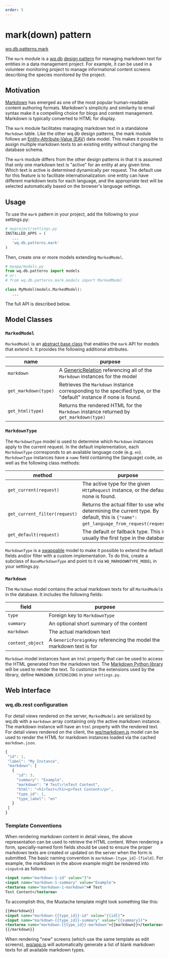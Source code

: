 ```yaml
---
order: 5
---
```


mark(down) pattern
==================

[wq.db.patterns.mark]

The `mark` module is a [wq.db]&nbsp;[design pattern] for managing markdown text for entities in a data management project.  For example, it can be used in a volunteer monitoring project to manage informational content screens describing the species monitored by the project.

## Motivation

[Markdown] has emerged as one of the most popular human-readable content authoring formats.  Markdown's simplicity and similarity to email syntax make it a compelling choice for blogs and content management.  Markdown is typically converted to HTML for display.

The `mark` module facilitates managing markdown text in a standalone `Markdown` table.  Like the other wq.db design patterns, the mark module follows an [Entity-Attribute-Value (EAV)] data model.  This makes it possible to assign multiple markdown texts to an existing entity without changing the database schema.

The `mark` module differs from the other design patterns in that it is assumed that only one markdown text is "active" for an entity at any given time.  Which text is active is determined dynamically per request.  The default use for this feature is to facilitate internationalization: one entity can have different markdown texts for each language, and the appropriate text will be selected automatically based on the browser's language settings.

## Usage

To use the `mark` pattern in your project, add the following to your settings.py:

```python
# myproject/settings.py
INSTALLED_APPS = (
   ...
   'wq.db.patterns.mark'
)
```

Then, create one or more models extending `MarkedModel`.
```python
# myapp/models.py
from wq.db.patterns import models
# or:
# from wq.db.patterns.mark.models import MarkedModel

class MyModel(models.MarkedModel):
   ...
```

The full API is described below.

## Model Classes

### `MarkedModel`
`MarkedModel` is an [abstract base class] that enables the `mark` API for models that extend it.  It provides the following additional attributes.

name | purpose
-----|---------
`markdown` | A [GenericRelation] referencing all of the `Markdown` instances for the model
`get_markdown(type)` | Retrieves the `Markdown` instance corresponding to the specified type, or the "default" instance if none is found.
`get_html(type)` | Returns the rendered HTML for the `Markdown` instance returned by `get_markdown(type)`

### `MarkdownType`

The `MarkdownType` model is used to determine which `Markdown` instances apply to the current request.  In the default implementation, each `MarkdownType` corresponds to an available language code (e.g. `en`).  `MarkdownType` instances have a `name` field containing the (language) code, as well as the following class methods:

method | purpose
------|---------
`get_current(request)` | The active type for the given `HttpRequest` instance, or the default if none is found.
`get_current_filter(request)` | Returns the actual filter to use when determining the current type.  By default, this is `{"name": get_language_from_request(request)}`.
`get_default(request)` | The default or fallback type.  This is usually the first type in the database.

`MarkdownType` is a [swappable] model to make it possible to extend the default fields and/or filter with a custom implementation.  To do this, create a subclass of `BaseMarkdownType` and point to it via `WQ_MARKDOWNTYPE_MODEL` in your settings.py.

### `Markdown`

The `Markdown` model contains the actual markdown texts for all `MarkedModel`s in the database. It includes the following fields:

field | purpose
------|---------
`type` | Foreign key to `MarkdownType`
`summary` | An optional short summary of the content
`markdown` | The actual markdown text
`content_object` | A `GenericForeignKey` referencing the model the markdown text is for

`Markdown` model instances have an `html` property that can be used to access the HTML generated from the markdown text.  The [Markdown Python library] will be used to render the text.  To customize the extensions used by the library, define `MARKDOWN_EXTENSIONS` in your `settings.py`.

## Web Interface

### wq.db.rest configuration
For detail views rendered on the server, `MarkedModels` are serialized by wq.db with a `markdown` array containing only the active markdown instance.  The markdown instance will have an `html` property with the rendered text.  For detail views rendered on the client, the [wq/markdown.js] model can be used to render the HTML for markdown instances loaded via the cached `markdown.json`.

 ```javascript
{
  "id": 1,
  "label": "My Instance",
  "markdown": [
    {
      "id": 3,
      "summary": "Example",
      "markdown": "# Test\r\nTest Content",
      "html": "<h1>Test</h1><p>Test Content</p>",
      "type_id": 1,
      "type_label": "en"
    }
  ]
}
````

### Template Conventions

When rendering markdown content in detail views, the above representation can be used to retrieve the HTML content.  When rendering a form, specially-named form fields should be used to ensure the proper markdown texts are created or updated on the server when the form is submitted.  The basic naming convention is `markdown-[type_id]-[field]`.  For example, the markdown in the above example might be rendered into `<input>`s as follows:

```xml
<input name="markdown-1-id" value="3">
<input name="markdown-1-summary" value="Example">
<textarea name="markdown-1-markdown"># Test
Test Content</textarea>
```

To accomplish this, the Mustache template might look something like this:
```xml
{{#markdown}}
<input name="markdown-{{type_id}}-id" value="{{id}}">
<input name="markdown-{{type_id}}-summary" value="{{summary}}">
<textarea name="markdown-{{type_id}}-markdown">{{markdown}}</textarea>
{{/markdown}}
```

When rendering "new" screens (which use the same template as edit screens), [wq/app.js] will automatically generate a list of blank markdown texts for all available markdown types.

[wq.db.patterns.mark]: https://github.com/wq/wq.db/blob/master/patterns/mark
[wq.db]: http://wq.io/wq.db
[design pattern]: http://wq.io/docs/about-patterns
[Markdown]: http://daringfireball.net/projects/markdown/syntax
[Entity-Attribute-Value (EAV)]: http://en.wikipedia.org/wiki/Entity%E2%80%93attribute%E2%80%93value_model
[dbio]: http://wq.io/dbio
[REST API]: http://wq.io/docs/about-rest
[chart]: http://wq.io/docs/chart
[search]: http://wq.io/docs/search
[abstract base class]: https://docs.djangoproject.com/en/1.7/topics/db/models/#abstract-base-classes
[GenericRelation]: https://docs.djangoproject.com/en/1.7/ref/contrib/contenttypes/#django.contrib.contenttypes.fields.GenericRelation
[swappable]: https://github.com/wq/django-swappable-models
[wq/app.js]: http://wq.io/docs/app-js
[Markdown Python library]: https://pythonhosted.org/Markdown/
[wq/markdown.js]: http://wq.io/docs/other-modules
